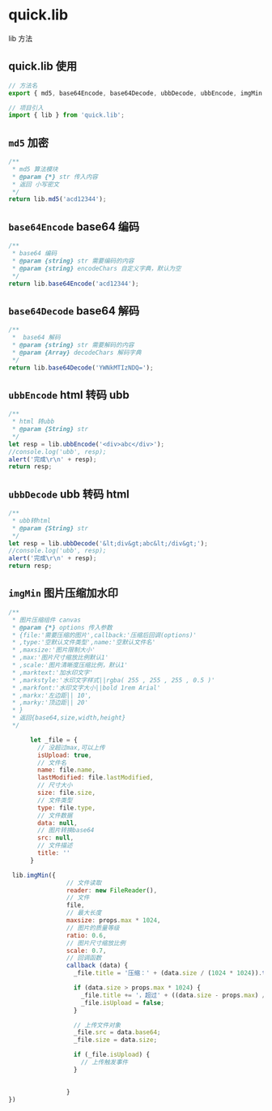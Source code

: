 # quick.lib

lib 方法

## quick.lib 使用

```js
// 方法名
export { md5, base64Encode, base64Decode, ubbDecode, ubbEncode, imgMin };

// 项目引入
import { lib } from 'quick.lib';
```

## `md5` 加密

<CodeRun dll="lib" editable>

```js
/**
 * md5 算法模块
 * @param {*} str 传入内容
 * 返回 小写密文
 */
return lib.md5('acd12344');
```

</CodeRun>

## `base64Encode` base64 编码

<CodeRun dll="lib" editable>

```js
/**
 * base64 编码
 * @param {string} str 需要编码的内容
 * @param {string} encodeChars 自定义字典，默认为空
 */
return lib.base64Encode('acd12344');
```

</CodeRun>

## `base64Decode` base64 解码

<CodeRun dll="lib" editable>

```js
/**
 *  base64 解码
 * @param {string} str 需要解码的内容
 * @param {Array} decodeChars 解码字典
 */
return lib.base64Decode('YWNkMTIzNDQ=');
```

</CodeRun>

## `ubbEncode` html 转码 ubb

<CodeRun dll="lib" ubb editable>

```js
/**
 * html 转ubb
 * @param {String} str
 */
let resp = lib.ubbEncode('<div>abc</div>');
//console.log('ubb', resp);
alert('完成\r\n' + resp);
return resp;
```

</CodeRun>

## `ubbDecode` ubb 转码 html

<CodeRun dll="lib" ubb editable>

```js
/**
 * ubb转html
 * @param {String} str
 */
let resp = lib.ubbDecode('&lt;div&gt;abc&lt;/div&gt;');
//console.log('ubb', resp);
alert('完成\r\n' + resp);
return resp;
```

</CodeRun>

## `imgMin` 图片压缩加水印

```js
/**
 * 图片压缩组件 canvas
 * @param {*} options 传入参数
 * {file:'需要压缩的图片',callback:'压缩后回调(options)'
 * ,type:'空默认文件类型',name:'空默认文件名'
 * ,maxsize:'图片限制大小'
 * ,max:'图片尺寸缩放比例默认1'
 * ,scale:'图片清晰度压缩比例，默认1'
 * ,marktext:'加水印文字'
 * ,markstyle:'水印文字样式||rgba( 255 , 255 , 255 , 0.5 )'
 * ,markfont:'水印文字大小||bold 1rem Arial'
 * ,markx:'左边距|| 10',
 * ,marky:'顶边距|| 20'
 * }
 * 返回{base64,size,width,height}
 */

      let _file = {
        // 没超过max,可以上传
        isUpload: true,
        // 文件名
        name: file.name,
        lastModified: file.lastModified,
        // 尺寸大小
        size: file.size,
        // 文件类型
        type: file.type,
        // 文件数据
        data: null,
        // 图片转换base64
        src: null,
        // 文件描述
        title: ''
      }

 lib.imgMin({
                // 文件读取
                reader: new FileReader(),
                // 文件
                file,
                // 最大长度
                maxsize: props.max * 1024,
                // 图片的质量等级
                ratio: 0.6,
                // 图片尺寸缩放比例
                scale: 0.7,
                // 回调函数
                callback (data) {
                  _file.title = '压缩：' + (data.size / (1024 * 1024)).toFixed(2) + 'M';

                  if (data.size > props.max * 1024) {
                    _file.title += '，超过' + ((data.size - props.max) / (1024 * 1024)).toFixed(2) + 'M 限制,无法上传';
                    _file.isUpload = false;
                  }

                  // 上传文件对象
                  _file.src = data.base64;
                  _file.size = data.size;

                  if (_file.isUpload) {
                    // 上传触发事件
                  }

               
                }
})
```
